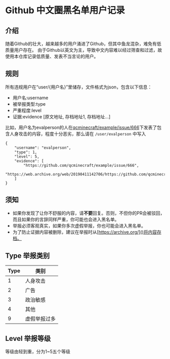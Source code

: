 # Github 中文圈黑名单用户记录

## 介绍
随着Github的壮大，越来越多的用户涌进了Github，但其中鱼龙混杂，难免有低质量用户存在。
由于Github以英文为主，导致中文内容难以经过筛查和过滤，故使用本仓库记录低质量、发表不当言论的用户。

## 规则
所有违规用户在“user/{用户名}”里储存，文件格式为json，包含以下信息：
- 用户名:username
- 被举报类型:type
- 严重程度:level
- 证据:evidence [原文地址, 存档地址1, 存档地址...]

比如，用户名为evalperson的人在[qcminecraft/example/issue/666]()下发表了包含人身攻击的内容，程度十分恶劣，那么请在
`/user/evalperson` 中写入
```
{
    "username": "evalperson",
    "type": 1,
    "level": 5,
    "evidence": [
        "https://github.com/qcminecraft/example/issue/666",
        "https://web.archive.org/web/20190411142706/https://github.com/qcminecraft/example/issue/666"
    ]
}
```

## 须知
- 如果你发现了让你不舒服的内容，请**不要**回复。否则，不但你的PR会被驳回，而且如果你的言辞同样严重，你可能也会进入黑名单。
- 举报必须客观真实，如果你多次虚假举报，你也可能会进入黑名单。
- 为了防止证据内容被删除，建议在举报时从[https://archive.org/]()将内容存档。

## Type 举报类别
| Type | 类别 |
| -----| ----|
| 1    | 人身攻击 | 
| 2    | 广告 |
| 3    | 政治敏感 |
| 4    | 其他 |
| 9    | 虚假举报过多 |

## Level 举报等级
等级由轻到重，分为1~5五个等级
